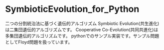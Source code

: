 # SymbioticEvolution_for_Python

二つの分割統治法に基づく遺伝的アルゴリズム
Symbiotic Evolution(共生進化)は二集団遺伝的アルゴリズムです。
Cooperative Co-Evolution(共同共進化)は多集団遺伝的アルゴリズムです。
pythonでのサンプル実装です。サンプル問題としてFloyd問題を扱っています。
